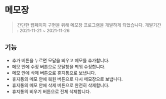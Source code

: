 # 메모장
> 간단한 웹페이지 구현을 위해 메모장 프로그램을 개발하게 되었습니다.
  개발기간 : 2021-11-21 ~ 2021-11-26

## 기능
* 추가 버튼을 누르면 모달을 띄우고 메모를 추가합니다.
* 메모 안에 수정 버튼으로 모달창을 띄워 수정합니다.
* 메모 안에 삭제 버튼으로 휴지통으로 보냅니다.
* 휴지통의 메모 안에 복원 버튼으로 다시 메모장으로 보냅니다.
* 휴지통의 메모 안에 삭제 버튼으로 완전히 삭제합니다.
* 휴지통의 비우기 버튼으로 전체 삭제합니다.
